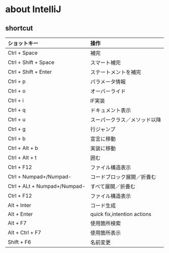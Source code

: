 # about IntelliJ

## shortcut

| ショットキー      | 操作 | 
|:--------- |:-----------|
|Ctrl + Space | 補完 |
|Ctrl + Shift + Space | スマート補完 |
|Ctrl + Shift + Enter | ステートメントを補完 |
|Ctrl + p | パラメータ情報 |
|Ctrl + o | オーバーライド |
|Ctrl + i | IF実装 |
|Ctrl + q | ドキュメント表示 |
|Ctrl + u | スーパークラス／メソッド以降 |
|Ctrl + g | 行ジャンプ |
|Ctrl + b | 宣言に移動 | 
|Ctrl + Alt + b | 実装に移動 |
|Ctrl + Alt + t | 囲む |
|Ctrl + F12 | ファイル構造表示 |
|Ctrl + Numpad+/Numpad- | コードブロック展開／折畳む |
|Ctrl + ALt + Numpad+/Numpad- | すべて展開／折畳む |
|Ctrl + F12 | ファイル構造表示 |
|Alt + Inter | コード生成 |
|Alt + Enter | quick fix,intention actions |
|Alt + F7    | 使用箇所検索 | 
|Alt + Ctrl + F7 | 使用箇所表示 |  
|Shift + F6 | 名前変更 |
